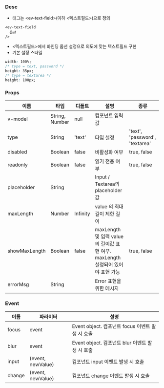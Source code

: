 ### Desc
- 태그는 &lt;ev-text-field&gt;(이하 <텍스트필드>)으로 정의

```
<ev-text-field
  옵션
/>
```
- <텍스트필드>에서 바인딩 옵션 설정으로 의도에 맞는 텍스트필드 구현
- 기본 설정 스타일
```css
width: 100%;
/* type = text, password */
height: 35px;
/* type = textarea */
height: 100px;
```
 

### Props

| 이름 | 타입 | 디폴트 | 설명 | 종류 |
| --- | ---- | ----- | ---- | --- |
| v-model | String, Number | null | 컴포넌트 입력 값 | |
| type | String | 'text' | 타입 설정 | 'text', 'password', 'textarea' |
| disabled | Boolean | false | 비활성화 여부 | true, false |
| readonly | Boolean | false | 읽기 전용 여부 | true, false |
| placeholder | String | | Input / Textarea의 placeholder 값 | |
| maxLength | Number | Infinity | value 의 최대길이 제한 길이 | |
| showMaxLength | Boolean | false | maxLength 및 입력 value의 길이값 표현 여부. maxLength 설정되어 있어야 표현 가능 | true, false |
| errorMsg | String | | Error 표현을 위한 메시지 |  |

### Event

 | 이름 | 파라미터 | 설명 |
 | ---- | ------- | ---- |
 | focus | event | Event object. 컴포넌트 focus 이벤트 발생 시 호출 |
 | blur | event | Event object. 컴포넌트 blur 이벤트 발생 시 호출 |
 | input | (event, newValue) | 컴포넌트 input 이벤트 발생 시 호출 |
 | change | (event, newValue) | 컴포넌트 change 이벤트 발생 시 호출 |
